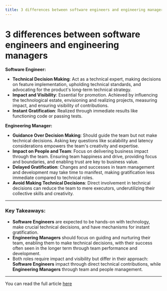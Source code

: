 ```yaml
---
title: 3 differences between software engineers and engineering managers
---
```


# 3 differences between software engineers and engineering managers



**Software Engineer:**

- **Technical Decision Making**: Act as a technical expert, making decisions on feature implementation, upholding technical standards, and advocating for the product's long-term technical strategy.
- **Impact and Visibility**: Essential for promotion. Achieved by influencing the technological estate, envisioning and realizing projects, measuring impact, and ensuring visibility of contributions.
- **Instant Gratification**: Realized through immediate results like functioning code or passing tests.

**Engineering Manager:**

- **Guidance Over Decision Making**: Should guide the team but not make technical decisions. Asking key questions like scalability and latency considerations empowers the team's creativity and expertise.
- **Impact on People and Team**: Focus on delivering business impact through the team. Ensuring team happiness and drive, providing focus and boundaries, and enabling trust are key to business value.
- **Delayed Gratification**: Changes and successes in team management and development may take time to manifest, making gratification less immediate compared to technical roles.
- **Avoid Making Technical Decisions**: Direct involvement in technical decisions can reduce the team to mere executors, underutilizing their collective skills and creativity.

---

### Key Takeaways:

- **Software Engineers** are expected to be hands-on with technology, make crucial technical decisions, and have mechanisms for instant gratification.
- **Engineering Managers** should focus on guiding and nurturing their team, enabling them to make technical decisions, with their success often seen in the longer term through team performance and development.
- Both roles require impact and visibility but differ in their approach: **Software Engineers** impact through direct technical contributions, while **Engineering Managers** through team and people management.

---
You can read the full article [here](https://thesoftwareengineeringtimes.substack.com/p/3-differences-between-software-engineers)